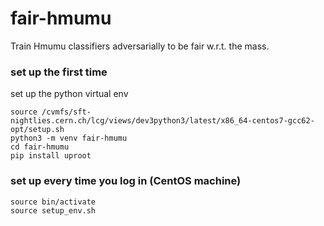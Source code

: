 # fair-hmumu

Train Hmumu classifiers adversarially to be fair w.r.t. the mass.


### set up the first time

set up the python virtual env
```
source /cvmfs/sft-nightlies.cern.ch/lcg/views/dev3python3/latest/x86_64-centos7-gcc62-opt/setup.sh
python3 -m venv fair-hmumu
cd fair-hmumu
pip install uproot
```

### set up every time you log in (CentOS machine)
```
source bin/activate
source setup_env.sh
```
